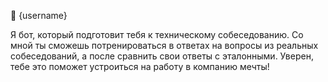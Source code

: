 👋 {username}

Я бот, который подготовит тебя к техническому собеседованию. Со мной ты сможешь потренироваться в ответах на вопросы из реальных собеседований, а после сравнить свои ответы с эталонными. Уверен, тебе это поможет устроиться на работу в компанию мечты! 